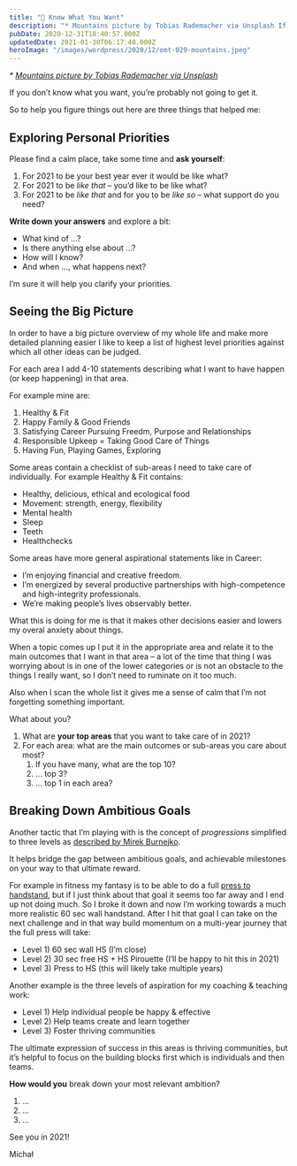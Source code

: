 ```yaml
---
title: "💎 Know What You Want"
description: "* Mountains picture by Tobias Rademacher via Unsplash If you don’t know what you want, you’re probably not going to get it. So to help you figure things out here are three things that helped me: Ex..."
pubDate: 2020-12-31T18:40:57.000Z
updatedDate: 2021-01-30T06:17:48.000Z
heroImage: "/images/wordpress/2020/12/omt-029-mountains.jpeg"
---
```

*\*
[Mountains picture by Tobias Rademacher via Unsplash](https://unsplash.com/@tobbes_rd?ref=localhost)*

If you don’t know what you want, you’re probably not
going to get it.

So to help you figure things out here are three things that
helped me:

## Exploring Personal Priorities

Please find a calm place, take some time and
**ask yourself**:

1. For 2021 to be your best year ever it would be like what?
2. For 2021 to be *like that* – you’d like to be
   like what?
3. For 2021 to be *like that* and for you to be
   *like so* – what support do you need?

**Write down your answers** and explore a bit:

* What kind of …?
* Is there anything else about …?
* How will I know?
* And when …, what happens next?

I’m sure it will help you clarify your priorities.

## Seeing the Big Picture

In order to have a big picture overview of my whole life and
make more detailed planning easier I like to keep a list of
highest level priorities against which all other ideas can be
judged.

For each area I add 4-10 statements describing what I want to
have happen (or keep happening) in that area.

For example mine are:

1. Healthy & Fit
2. Happy Family & Good Friends
3. Satisfying Career Pursuing Freedm, Purpose and Relationships
4. Responsible Upkeep = Taking Good Care of Things
5. Having Fun, Playing Games, Exploring

Some areas contain a checklist of sub-areas I need to take care
of individually. For example Healthy & Fit contains:

* Healthy, delicious, ethical and ecological food
* Movement: strength, energy, flexibility
* Mental health
* Sleep
* Teeth
* Healthchecks

Some areas have more general aspirational statements like in
Career:

* I’m enjoying financial and creative freedom.
* I’m energized by several productive partnerships with
  high-competence and high-integrity professionals.
* We’re making people’s lives observably better.

What this is doing for me is that it makes other decisions
easier and lowers my overal anxiety about things.

When a topic comes up I put it in the appropriate area and
relate it to the main outcomes that I want in that area – a lot
of the time that thing I was worrying about is in one of the
lower categories or is not an obstacle to the things I really
want, so I don’t need to ruminate on it too much.

Also when I scan the whole list it gives me a sense of calm that
I’m not forgetting something important.

What about you?

1. What are **your top areas** that you want to take
   care of in 2021?
2. For each area: what are the main outcomes or sub-areas you
   care about most?
   1. If you have many, what are the top 10?
   2. … top 3?
   3. … top 1 in each area?

## Breaking Down Ambitious Goals

Another tactic that I’m playing with is the concept of
*progressions* simplified to three levels as
[described by Mirek Burnejko](https://trzypoziomy.pl/?ref=localhost).

It helps bridge the gap between ambitious goals, and achievable
milestones on your way to that ultimate reward.

For example in fitness my fantasy is to be able to do a full
[press to handstand](https://www.youtube.com/watch?v=OW_ljV5CBKk&ref=localhost), but if I just think about that goal it seems too far away and
I end up not doing much. So I broke it down and now I’m
working towards a much more realistic 60 sec wall handstand.
After I hit that goal I can take on the next challenge and in
that way build momentum on a multi-year journey that the full
press will take:

* Level 1) 60 sec wall HS (I’m close)
* Level 2) 30 sec free HS + HS Pirouette (I’ll be happy to
  hit this in 2021)
* Level 3) Press to HS (this will likely take multiple years)

Another example is the three levels of aspiration for my
coaching & teaching work:

* Level 1) Help individual people be happy & effective
* Level 2) Help teams create and learn together
* Level 3) Foster thriving communities

The ultimate expression of success in this areas is thriving
communities, but it’s helpful to focus on the building
blocks first which is individuals and then teams.

**How would you** break down your most relevant
ambition?

1. …
2. …
3. …

See you in 2021!

Michał